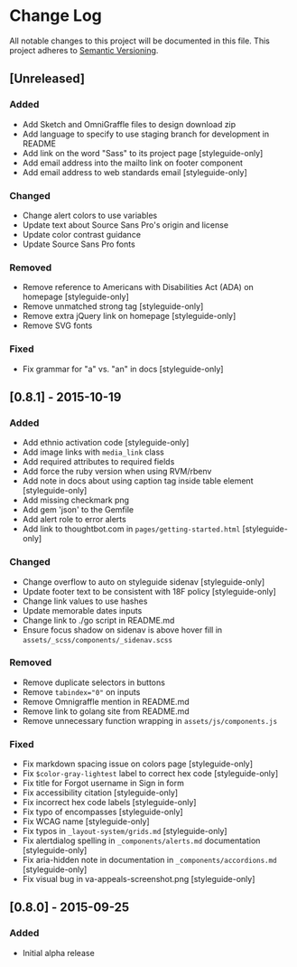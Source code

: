 # Change Log
All notable changes to this project will be documented in this file.
This project adheres to [Semantic Versioning](http://semver.org/).

## [Unreleased]
### Added
- Add Sketch and OmniGraffle files to design download zip
- Add language to specify to use staging branch for development in README
- Add link on the word "Sass" to its project page [styleguide-only]
- Add email address into the mailto link on footer component
- Add email address to web standards email [styleguide-only]

### Changed
- Change alert colors to use variables
- Update text about Source Sans Pro's origin and license
- Update color contrast guidance
- Update Source Sans Pro fonts

### Removed
- Remove reference to Americans with Disabilities Act (ADA) on homepage [styleguide-only]
- Remove unmatched strong tag [styleguide-only]
- Remove extra jQuery link on homepage [styleguide-only]
- Remove SVG fonts

### Fixed
- Fix grammar for "a" vs. "an" in docs [styleguide-only]

## [0.8.1] - 2015-10-19
### Added
- Add ethnio activation code [styleguide-only]
- Add image links with `media_link` class
- Add required attributes to required fields
- Add force the ruby version when using RVM/rbenv
- Add note in docs about using caption tag inside table element [styleguide-only]
- Add missing checkmark png
- Add gem 'json' to the Gemfile
- Add alert role to error alerts
- Add link to thoughtbot.com in `pages/getting-started.html` [styleguide-only]

### Changed
- Change overflow to auto on styleguide sidenav [styleguide-only]
- Update footer text to be consistent with 18F policy [styleguide-only]
- Change link values to use hashes
- Update memorable dates inputs
- Change link to ./go script in README.md
- Ensure focus shadow on sidenav is above hover fill in `assets/_scss/components/_sidenav.scss`

### Removed
- Remove duplicate selectors in buttons
- Remove `tabindex="0"` on inputs
- Remove Omnigraffle mention in README.md
- Remove link to golang site from README.md
- Remove unnecessary function wrapping in `assets/js/components.js`

### Fixed
- Fix markdown spacing issue on colors page [styleguide-only]
- Fix `$color-gray-lightest` label to correct hex code [styleguide-only]
- Fix title for Forgot username in Sign in form
- Fix accessibility citation [styleguide-only]
- Fix incorrect hex code labels [styleguide-only]
- Fix typo of encompasses [styleguide-only]
- Fix WCAG name [styleguide-only]
- Fix typos in `_layout-system/grids.md` [styleguide-only]
- Fix alertdialog spelling in `_components/alerts.md` documentation [styleguide-only]
- Fix aria-hidden note in documentation in `_components/accordions.md` [styleguide-only]
- Fix visual bug in va-appeals-screenshot.png [styleguide-only]

## [0.8.0] - 2015-09-25
### Added
- Initial alpha release
